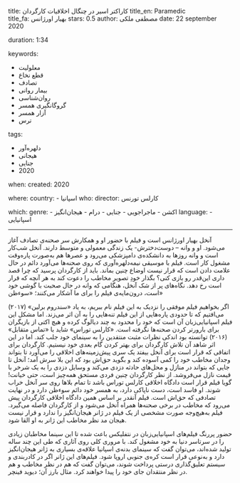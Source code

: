 
title: کاراکتر اسیر در چنگال اخلاقیات کارگردان 
title_en: Paramedic  
title_fa: بهیار اورژانس 
stars: 0.5
author: مصطفی ملکی
date: 22 september 2020

duration: 1:34

keywords:
  - معلولیت
  - قطع نخاع
  - تصادف
  - بیمار روانی
  - روان‌شناسی
  - گروگانگیری همسر
  - آزار همسر 
  - ترس

tags:
  - دلهره‌آور
  - هیجانی
  - جنایی
  - 2020


when:
  created: 2020

where:
  country:
    - اسپانیا 
who:
  director: کارلس تورنس
   
which:
  genre:
    - اکشن
    - ماجراجویی
    - جنایی
    - درام
    - هیجان‌انگیز
  language:
    - اسپانیایی
   
---

آنخل بهیار اورژانس است و فیلم با حضور او و همکارش سر صحنه‌ی تصادف آغاز می‌شود. او و وانه – دوست‌دخترش- یک زندگی معمولی و متوسط دارند. آنخل شب‌کار است و وانه روزها به دانشکده‌ی دامپزشکی می‌رود و عصرها هم به‌صورت پاره‌وقت مشغول کار است. فیلم با موسیقی نیمه‌دلهره‌آوری که روی صحنه‌ها می‌آورد دائم در حال علامت دادن است که قرار نیست اوضاع چنین بماند. باید از کارگردان پرسید که چرا قصد داری این‌قدر رو بازی کنی؟‌ بگذار خودِ تصویر مخاطب را دعوت کند به هر آنچه که قرار است رخ دهد. نگاه‌های پر از شک آنخل، هنگامی که وانه در حال صحبت با گوشی خود است، درون‌مایه‌ی فیلم را برای ما آشکار می‌کنند؛ «سوءظن» 

اگر بخواهیم فیلم موفقی را نزدیک به این فیلم نام ببریم، به یاد «سندروم برلین» (۲۰۱۷)‌ می‌افتیم که تا حدودی پاره‌هایی از این فیلم تنه‌هایی را به آن اثر می‌زند. اما مشکل این فیلم اسپانیایی‌زبان آن است که خود را محدود به چند دیالوگ کرده و هیچ اکتی از بازیگران برای بارورتر کردن صحنه‌ها نگرفته است. «کارلس توراس» شاید با «تماس متقابل» (۲۰۱۶)‌ توانسته بود اندکی نظرات مثبت منتقدین را به سینمای خود جلب کند. اما در این اثر شاهد آن تلاش کارگردان برای بهتر کردن گام بعدی خود نیستیم. کارگردان برای اتفاقی که قرار است برای آنخل بیفتد یک سری پیش‌زمینه‌های اخلاقی را می‌آورد تا بتواند وجدان مخاطب خود را کمی آسوده کند و بگوید حق‌اش بود که این بلا سرش آمد؛ آنخل تا جایی که بتواند در منازل و محل‌های حادثه دزدی می‌کند و وسایل دزدی را به یک شرخر با قیمت نازل می‌فروشد. از نظر کارگردان چنین فردی مستحق همه‌چیز است، حتی خیانت! گویا فیلم قرار است دادگاه اخلاقی کارلس توراس باشد تا تمام بلاها روی سر آنخل خراب  شوند. او فاسد است، دست ناپاکی دارد، به همسر خود دائم سوءظن دارد و در نهایت تصادفی که حق‌اش است. فیلم آنقدر بر اساس همین دادگاه اخلاقی کارگردان پیش می‌رود که مخاطب در برخی صحنه‌ها همراه آنخل می‌شود و از کارگردان فاصله می‌گیرد. فیلم به‌هیچ‌وجه صورت مشخصی از یک فیلم در ژانر هیجان‌انگیز را ندارد و قرار نیست هیجان مد نظر مخاطب این ژانر به او القا شود. 

حضور پررنگ فیلم‌های اسپانیایی‌زبان در نتفلیکس باعث شده تا این سینما مخاطبان زیادی را در سرتاسر دنیا به خود مشغول کند. با مروری کلی روی آثاری که طی این چند ساله تولید شده‌اند، می‌توان گفت که سینمای بدنه‌ی اسپانیا علاقه‌ی بسیاری به ژانر هیجان‌انگیز دارد و به‌نوعی قرار است کره‌ی جنوبی اروپا شود. فیلم‌های این ژانر اگر در کادربندی و سیستم تعلیق‌گذاری درستی پرداخت شوند، می‌توان گفت که هم در نظر مخاطب و هم در نظر منتقدان جای خود را پیدا خواهند کرد. مثال بارز آن؛ دیوید فینچر.